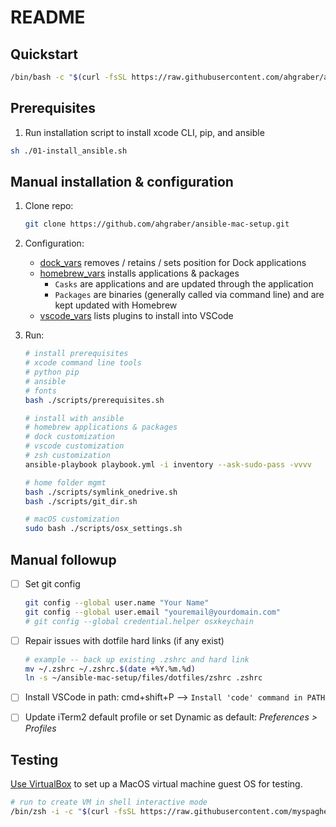 # README

## Quickstart

```sh
/bin/bash -c "$(curl -fsSL https://raw.githubusercontent.com/ahgraber/ansible-mac-setup/HEAD/install.sh)"
```

## Prerequisites

1. Run installation script to install xcode CLI, pip, and ansible

```sh
sh ./01-install_ansible.sh
```

## Manual installation & configuration

1. Clone repo:

   ```sh
   git clone https://github.com/ahgraber/ansible-mac-setup.git
   ```

2. Configuration:
   * [dock_vars](./vars/dock_vars.yaml) removes / retains / sets position for Dock applications
   * [homebrew_vars](./vars/homebrew_vars.yaml) installs applications & packages
     * `Casks` are applications and are updated through the application
     * `Packages` are binaries (generally called via command line) and are kept updated with Homebrew
   * [vscode_vars](./vars/vscode_env.yaml) lists plugins to install into VSCode

3. Run:

   ```sh
   # install prerequisites
   # xcode command line tools
   # python pip
   # ansible
   # fonts
   bash ./scripts/prerequisites.sh

   # install with ansible
   # homebrew applications & packages
   # dock customization
   # vscode customization
   # zsh customization
   ansible-playbook playbook.yml -i inventory --ask-sudo-pass -vvvv

   # home folder mgmt
   bash ./scripts/symlink_onedrive.sh
   bash ./scripts/git_dir.sh

   # macOS customization
   sudo bash ./scripts/osx_settings.sh
   ```

## Manual followup

* [ ] Set git config

  ```sh
  git config --global user.name "Your Name"
  git config --global user.email "youremail@yourdomain.com"
  # git config --global credential.helper osxkeychain
  ```

* [ ] Repair issues with dotfile hard links (if any exist)

  ```sh
  # example -- back up existing .zshrc and hard link
  mv ~/.zshrc ~/.zshrc.$(date +%Y.%m.%d)
  ln -s ~/ansible-mac-setup/files/dotfiles/zshrc .zshrc
  ```

* [ ] Install VSCode in path: cmd+shift+P --> `Install 'code' command in PATH`

* [ ] Update iTerm2 default profile or set Dynamic as default: _Preferences > Profiles_

## Testing

[Use VirtualBox](https://github.com/myspaghetti/macos-virtualbox) to set up a MacOS virtual machine guest OS for testing.

```sh
# run to create VM in shell interactive mode
/bin/zsh -i -c "$(curl -fsSL https://raw.githubusercontent.com/myspaghetti/macos-virtualbox/master/macos-guest-virtualbox.sh)"
```
